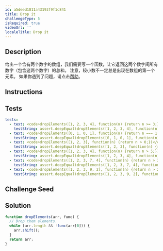 ```yaml
---
id: a5deed1811a43193f9f1c841
title: Drop it
challengeType: 5
isRequired: true
videoUrl: ''
localeTitle: Drop it
---
```


## Description
<section id='description'>
给出一个含有两个数字的数组，我们需要写一个函数，让它返回这两个数字间所有数字（包含这两个数字）的总和。
注意，较小数不一定总是出现在数组的第一个元素。
如果你遇到了问题，请点击<a href='https://forum.freecodecamp.one/t/topic/157' target='_blank'>帮助</a>。
</section>

## Instructions
<section id='instructions'>

</section>

## Tests
<section id='tests'>

```yml
tests:
  - text: <code>dropElements([1, 2, 3, 4], function(n) {return n >= 3;})</code>应该返回<code>[3, 4]</code>。
    testString: assert.deepEqual(dropElements([1, 2, 3, 4], function(n) {return n >= 3;}), [3, 4], '<code>dropElements([1, 2, 3, 4], function(n) {return n >= 3;})</code>应该返回<code>[3, 4]</code>。');
  - text: <code>dropElements([0, 1, 0, 1], function(n) {return n === 1;})</code>应该返回<code>[1, 0, 1]</code>。
    testString: assert.deepEqual(dropElements([0, 1, 0, 1], function(n) {return n === 1;}), [1, 0, 1], '<code>dropElements([0, 1, 0, 1], function(n) {return n === 1;})</code>应该返回<code>[1, 0, 1]</code>。');
  - text: <code>dropElements([1, 2, 3], function(n) {return n > 0;})</code>应该返回<code>[1, 2, 3]</code>。
    testString: assert.deepEqual(dropElements([1, 2, 3], function(n) {return n > 0;}), [1, 2, 3], '<code>dropElements([1, 2, 3], function(n) {return n > 0;})</code>应该返回<code>[1, 2, 3]</code>。');
  - text: <code>dropElements([1, 2, 3, 4], function(n) {return n > 5;})</code>应该返回<code>[]</code>。
    testString: assert.deepEqual(dropElements([1, 2, 3, 4], function(n) {return n > 5;}), [], '<code>dropElements([1, 2, 3, 4], function(n) {return n > 5;})</code>应该返回<code>[]</code>。');
  - text: <code>dropElements([1, 2, 3, 7, 4], function(n) {return n > 3;})</code>应该返回<code>[7, 4]</code>。
    testString: assert.deepEqual(dropElements([1, 2, 3, 7, 4], function(n) {return n > 3;}), [7, 4], '<code>dropElements([1, 2, 3, 7, 4], function(n) {return n > 3;})</code>应该返回<code>[7, 4]</code>。');
  - text: <code>dropElements([1, 2, 3, 9, 2], function(n) {return n > 2;})</code>应该返回<code>[3, 9, 2]</code>。
    testString: assert.deepEqual(dropElements([1, 2, 3, 9, 2], function(n) {return n > 2;}), [3, 9, 2], '<code>dropElements([1, 2, 3, 9, 2], function(n) {return n > 2;})</code>应该返回<code>[3, 9, 2]</code>。');

```

</section>

## Challenge Seed
<section id='challengeSeed'>















</section>

## Solution
<section id='solution'>

```js
function dropElements(arr, func) {
  // Drop them elements.
  while (arr.length && !func(arr[0])) {
    arr.shift();
  }
  return arr;
}
```

</section>
              